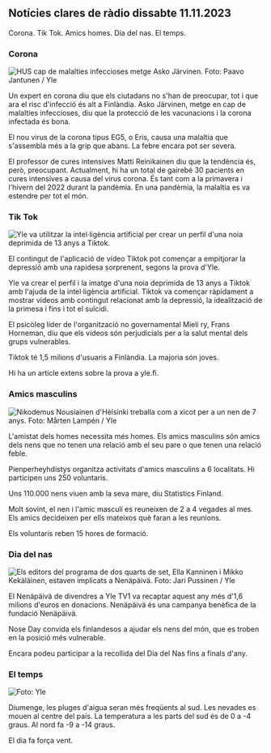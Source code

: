 ## Notícies clares de ràdio dissabte 11.11.2023

Corona. Tik Tok. Amics homes. Dia del nas. El temps.

### Corona

![HUS cap de malalties infeccioses metge Asko Järvinen. Foto: Paavo Jantunen / Yle](https://images.cdn.yle.fi/image/upload/c_crop,h_3027,w_5382,x_0,y_311/ar_1.7777777777777777,c_fill,g_faces,h_6705,w_1205.q_auto:eco/f_auto/fl_lossy/v1699692578/39-1199235654f3bb0eba14)

Un expert en corona diu que els ciutadans no s'han de preocupar, tot i que ara el risc d'infecció és alt a Finlàndia. Asko Järvinen, metge en cap de malalties infeccioses, diu que la protecció de les vacunacions i la corona infectada és bona.

El nou virus de la corona tipus EG5, o Eris, causa una malaltia que s'assembla més a la grip que abans. La febre encara pot ser severa.

El professor de cures intensives Matti Reinikainen diu que la tendència és, però, preocupant. Actualment, hi ha un total de gairebé 30 pacients en cures intensives a causa del virus corona. És tant com a la primavera i l'hivern del 2022 durant la pandèmia. En una pandèmia, la malaltia es va estendre per tot el món.

### Tik Tok

![Yle va utilitzar la intel·ligència artificial per crear un perfil d'una noia deprimida de 13 anys a Tiktok. ](https://images.cdn.yle.fi/image/upload/c_crop,h_2955,w_5255,x_371,y_789/ar_1.777777777777777,c_fill,g_faces,h_675,w_1200/autofq_auto_1/0fq_autofl_lossy/v1697625813/39-1187987652fb3e8a7ce7)

El contingut de l'aplicació de vídeo Tiktok pot començar a empitjorar la depressió amb una rapidesa sorprenent, segons la prova d'Yle.

Yle va crear el perfil i la imatge d'una noia deprimida de 13 anys a Tiktok amb l'ajuda de la intel·ligència artificial. Tiktok va començar ràpidament a mostrar vídeos amb contingut relacionat amb la depressió, la idealització de la primesa i fins i tot el suïcidi.

El psicòleg líder de l'organització no governamental Mieli ry, Frans Horneman, diu que els vídeos són perjudicials per a la salut mental dels grups vulnerables.

Tiktok té 1,5 milions d'usuaris a Finlàndia. La majoria són joves.

Hi ha un article extens sobre la prova a yle.fi.

### Amics masculins

![Nikodemus Nousiainen d'Hèlsinki treballa com a xicot per a un nen de 7 anys. Foto: Mårten Lampén / Yle](https://images.cdn.yle.fi/image/upload/c_crop,h_2250,w_4000,x_0,y_150/ar_1.7777777777777777,c_fill,g_faces,h_671.0,w_1201q_auto:eco/f_auto/fl_lossy/v1699361417/39-1197061654a30293868a)

L'amistat dels homes necessita més homes. Els amics masculins són amics dels nens que no tenen una relació amb el seu pare o que tenen una relació feble.

Pienperheyhdistys organitza activitats d'amics masculins a 6 localitats. Hi participen uns 250 voluntaris.

Uns 110.000 nens viuen amb la seva mare, diu Statistics Finland.

Molt sovint, el nen i l'amic masculí es reuneixen de 2 a 4 vegades al mes. Els amics decideixen per ells mateixos què faran a les reunions.

Els voluntaris reben 15 hores de formació.

### Dia del nas

![Els editors del programa de dos quarts de set, Ella Kanninen i Mikko Kekäläinen, estaven implicats a Nenäpäivä. Foto: Jari Pussinen / Yle](https://images.cdn.yle.fi/image/upload/c_crop,h_3125,w_5557,x_0,y_126/ar_1.7777777777777777,c_fill,g_faces,h_671/0_1201,w_1205/w_1201q_auto:eco/f_auto/fl_lossy/v1699531130/39-1198130654cc7a81d6f6)

El Nenäpäivä de divendres a Yle TV1 va recaptar aquest any més d'1,6 milions d'euros en donacions. Nenäpäivä és una campanya benèfica de la fundació Nenäpäivä.

Nose Day convida els finlandesos a ajudar els nens del món, que es troben en la posició més vulnerable.

Encara podeu participar a la recollida del Dia del Nas fins a finals d'any.

### El temps

![ Foto: Yle](https://images.cdn.yle.fi/image/upload/c_crop,h_1080,w_1919,x_0,y_0/ar_1.777777777777777,c_fill,g_faces,h_675,w_1201/0dp_r_auto.:eco/f_auto/fl_lossy/v1699717391/39-1199335654fa0f0a84d5)

Diumenge, les pluges d'aigua seran més freqüents al sud. Les nevades es mouen al centre del país. La temperatura a les parts del sud és de 0 a -4 graus. Al nord fa -9 a -14 graus.

El dia fa força vent.